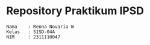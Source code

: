 # Repository Praktikum IPSD

```
Nama    : Renna Novaria W
Kelas   : S1SD-04A
NIM     : 2311110047
```